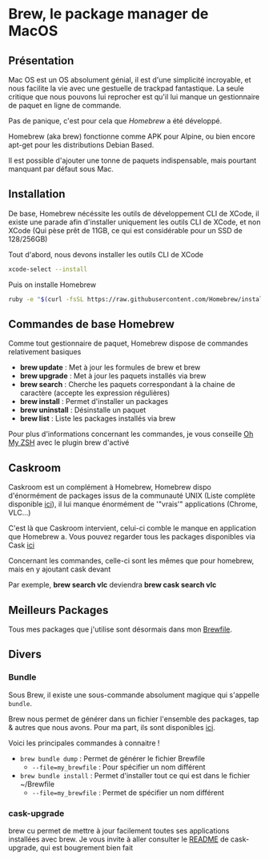 # Brew, le package manager de MacOS

## Présentation

Mac OS est un OS absolument génial, il est d'une simplicité incroyable,
et nous facilite la vie avec une gestuelle de trackpad fantastique. La
seule critique que nous pouvons lui reprocher est qu'il lui manque un
gestionnaire de paquet en ligne de commande.

Pas de panique, c'est pour cela que *Homebrew* a été développé.

Homebrew (aka brew) fonctionne comme APK pour Alpine, ou bien encore
apt-get pour les distributions Debian Based.

Il est possible d'ajouter une tonne de paquets indispensable, mais
pourtant manquant par défaut sous Mac.

## Installation

De base, Homebrew nécéssite les outils de développement CLI de XCode, il
existe une parade afin d'installer uniquement les outils CLI de XCode,
et non XCode (Qui pèse prêt de 11GB, ce qui est considérable pour un SSD
de 128/256GB)

Tout d'abord, nous devons installer les outils CLI de XCode

```bash
xcode-select --install
```

Puis on installe Homebrew

```bash
ruby -e "$(curl -fsSL https://raw.githubusercontent.com/Homebrew/install/master/install)"
```

## Commandes de base Homebrew

Comme tout gestionnaire de paquet, Homebrew dispose de commandes
relativement basiques

* **brew update** : Met à jour les formules de brew et brew
* **brew upgrade** : Met à jour les paquets installés via brew
* **brew search** : Cherche les paquets correspondant à la chaine de
    caractère (accepte les expression régulières)
* **brew install** : Permet d'installer un packages
* **brew uninstall** : Désinstalle un paquet
* **brew list** : Liste les packages installés via brew

Pour plus d'informations concernant les commandes, je vous conseille
[Oh My ZSH](https://github.com/robbyrussell/oh-my-zsh) avec le plugin
brew d'activé

## Caskroom

Caskroom est un complément à Homebrew, Homebrew dispo d'énormément de
packages issus de la communauté UNIX (Liste complète disponible
[ici](https://github.com/Homebrew/homebrew-core/tree/master/Formula)),
il lui manque énormément de '"vrais'" applications (Chrome, VLC...)

C'est là que Caskroom intervient, celui-ci comble le manque en
application que Homebrew a. Vous pouvez regarder tous les packages
disponibles via Cask
[ici](https://github.com/caskroom/homebrew-cask/tree/master/Casks)

Concernant les commandes, celle-ci sont les mêmes que pour homebrew,
mais en y ajoutant cask devant

Par exemple, **brew search vlc** deviendra **brew cask search vlc**

## Meilleurs Packages

Tous mes packages que j'utilise sont désormais dans mon [Brewfile](https://github.com/PixiBixi/dotfiles/blob/master/Brewfile).

## Divers

### Bundle

Sous Brew, il existe une sous-commande absolument magique qui s'appelle `bundle`.

Brew nous permet de générer dans un fichier l'ensemble des packages, tap & autres que nous avons. Pour ma part, ils sont disponibles [ici](https://github.com/PixiBixi/dotfiles/blob/master/Brewfile).

Voici les principales commandes à connaitre !

* `brew bundle dump` : Permet de générer le fichier Brewfile
  * `--file=my_brewfile` : Pour spécifier un nom différent
* `brew bundle install` : Permet d'installer tout ce qui est dans le fichier ~/Brewfile
  * `--file=my_brewfile` : Permet de spécifier un nom différent

### cask-upgrade

brew cu permet de mettre à jour facilement toutes ses applications installées avec brew. Je vous invite à aller consulter le [README](https://github.com/buo/homebrew-cask-upgrade) de cask-upgrade, qui est bougrement bien fait
